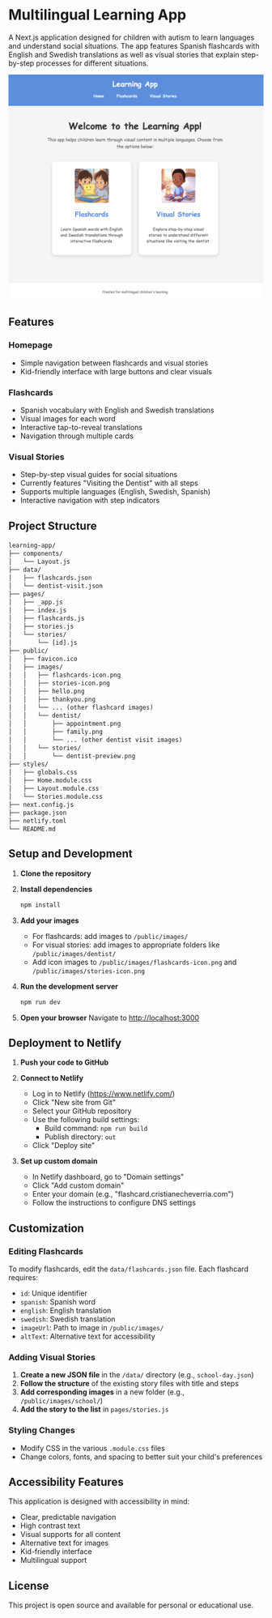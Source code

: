 # Multilingual Learning App

A Next.js application designed for children with autism to learn languages and understand social situations. The app features Spanish flashcards with English and Swedish translations as well as visual stories that explain step-by-step processes for different situations.

![home-page-preview](public/images/stories-preview.png "Stories Preview Home Page")

## Features

### Homepage
- Simple navigation between flashcards and visual stories
- Kid-friendly interface with large buttons and clear visuals

### Flashcards
- Spanish vocabulary with English and Swedish translations
- Visual images for each word
- Interactive tap-to-reveal translations
- Navigation through multiple cards

### Visual Stories
- Step-by-step visual guides for social situations
- Currently features "Visiting the Dentist" with all steps
- Supports multiple languages (English, Swedish, Spanish)
- Interactive navigation with step indicators

## Project Structure

```
learning-app/
├── components/
│   └── Layout.js
├── data/
│   ├── flashcards.json
│   └── dentist-visit.json
├── pages/
│   ├── _app.js
│   ├── index.js
│   ├── flashcards.js
│   ├── stories.js
│   └── stories/
│       └── [id].js
├── public/
│   ├── favicon.ico
│   ├── images/
│   │   ├── flashcards-icon.png
│   │   ├── stories-icon.png
│   │   ├── hello.png
│   │   ├── thankyou.png
│   │   └── ... (other flashcard images)
│   │   └── dentist/
│   │       ├── appointment.png
│   │       ├── family.png
│   │       └── ... (other dentist visit images)
│   │   └── stories/
│   │       └── dentist-preview.png
├── styles/
│   ├── globals.css
│   ├── Home.module.css
│   ├── Layout.module.css
│   └── Stories.module.css
├── next.config.js
├── package.json
├── netlify.toml
└── README.md
```

## Setup and Development

1. **Clone the repository**

2. **Install dependencies**
   ```bash
   npm install
   ```

3. **Add your images**
   - For flashcards: add images to `/public/images/`
   - For visual stories: add images to appropriate folders like `/public/images/dentist/`
   - Add icon images to `/public/images/flashcards-icon.png` and `/public/images/stories-icon.png`

4. **Run the development server**
   ```bash
   npm run dev
   ```

5. **Open your browser**
   Navigate to [http://localhost:3000](http://localhost:3000)

## Deployment to Netlify

1. **Push your code to GitHub**

2. **Connect to Netlify**
   - Log in to Netlify (https://www.netlify.com/)
   - Click "New site from Git"
   - Select your GitHub repository
   - Use the following build settings:
     - Build command: `npm run build`
     - Publish directory: `out`
   - Click "Deploy site"

3. **Set up custom domain**
   - In Netlify dashboard, go to "Domain settings"
   - Click "Add custom domain"
   - Enter your domain (e.g., "flashcard.cristianecheverria.com")
   - Follow the instructions to configure DNS settings

## Customization

### Editing Flashcards

To modify flashcards, edit the `data/flashcards.json` file. Each flashcard requires:

- `id`: Unique identifier
- `spanish`: Spanish word
- `english`: English translation
- `swedish`: Swedish translation
- `imageUrl`: Path to image in `/public/images/`
- `altText`: Alternative text for accessibility

### Adding Visual Stories

1. **Create a new JSON file** in the `/data/` directory (e.g., `school-day.json`)
2. **Follow the structure** of the existing story files with title and steps
3. **Add corresponding images** in a new folder (e.g., `/public/images/school/`)
4. **Add the story to the list** in `pages/stories.js`

### Styling Changes

- Modify CSS in the various `.module.css` files
- Change colors, fonts, and spacing to better suit your child's preferences

## Accessibility Features

This application is designed with accessibility in mind:

- Clear, predictable navigation
- High contrast text
- Visual supports for all content
- Alternative text for images
- Kid-friendly interface
- Multilingual support

## License

This project is open source and available for personal or educational use.
